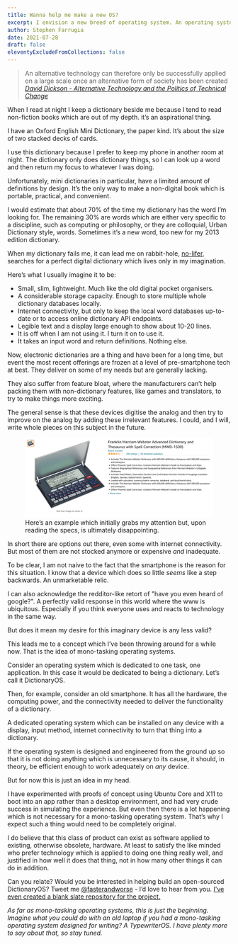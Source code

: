 ```yaml
---
title: Wanna help me make a new OS?
excerpt: I envision a new breed of operating system. An operating system that does... less
author: Stephen Farrugia
date: 2021-07-28
draft: false
eleventyExcludeFromCollections: false
---
```

> An alternative technology can therefore only be successfully applied on a large scale once an alternative form of society has been created
> <cite><a href="https://www.goodreads.com/book/show/58594162-alternative-technology-and-the-politics-of-technical-change">David Dickson - Alternative Technology and the Politics of Technical Change</a></cite>

When I read at night I keep a dictionary beside me because I tend to read non-fiction books which are out of my depth. it’s an aspirational thing.

I have an Oxford English Mini Dictionary, the paper kind. It’s about the size of two stacked decks of cards.

I use this dictionary because I prefer to keep my phone in another room at night. The dictionary only does dictionary things, so I can look up a word and then return my focus to whatever I was doing.

Unfortunately, mini dictionaries in particular, have a limited amount of definitions by design. It’s the only way to make a non-digital book which is portable, practical, and convenient.

I would estimate that about 70% of the time my dictionary has the word I’m looking for. The remaining 30% are words which are either very specific to a discipline, such as computing or philosophy, or they are colloquial, Urban Dictionary style, words. Sometimes it’s a new word, too new for my 2013 edition dictionary.

When my dictionary fails me, it can lead me on rabbit-hole, [no-lifer](https://www.urbandictionary.com/define.php?term=No-Lifeing), searches for a perfect digital dictionary which lives only in my imagination.

Here’s what I usually imagine it to be:

- Small, slim, lightweight. Much like the old digital pocket organisers.
- A considerable storage capacity. Enough to store multiple whole dictionary databases locally.
- Internet connectivity, but only to keep the local word databases up-to-date or to access online dictionary API endpoints.
- Legible text and a display large enough to show about 10-20 lines.
- It is off when I am not using it. I turn it on to use it.
- It takes an input word and return definitions. Nothing else.

Now, electronic dictionaries are a thing and have been for a long time, but event the most recent offerings are frozen at a level of pre-smartphone tech at best. They deliver on some of my needs but are generally lacking.

They also suffer from feature bloat, where the manufacturers can’t help packing them with non-dictionary features, like games and translators, to try to make things more exciting.

The general sense is that these devices digitise the analog and then try to improve on the analog by adding these irrelevant features. I could, and I will, write whole pieces on this subject in the future.

<figure class="article-image-constrained">
  <img src="/images/electronic-dictionary.png" alt="A screenshot of an electronic dictionary available on line.">
  <figcaption>Here’s an example which initially grabs my attention but, upon reading the specs, is ultimately disappointing.</figcaption>
</figure>

In short there are options out there, even some with internet connectivity. But most of them are not stocked anymore or expensive *and* inadequate.

To be clear, I am not naive to the fact that the smartphone is the reason for this situation. I know that a device which does so little *seems* like a step backwards. An unmarketable relic.

I can also acknowledge the redditor-like retort of "have you even heard of google?". A perfectly valid response in this world where the www is ubiquitous. Especially if you think everyone uses and reacts to technology in the same way.

But does it mean my desire for this imaginary device is any less valid?

This leads me to a concept which I’ve been throwing around for a while now. That is the idea of mono-tasking operating systems.

Consider an operating system which is dedicated to one task, one application. In this case it would be dedicated to being a dictionary. Let’s call it DictionaryOS.

Then, for example, consider an old smartphone. It has all the hardware, the computing power, and the connectivity needed to deliver the functionality of a dictionary.

A dedicated operating system which can be installed on any device with a display, input method, internet connectivity to turn that thing into a dictionary.

If the operating system is designed and engineered from the ground up so that it is not doing anything which is unnecessary to its cause, it should, in theory, be efficient enough to work adequately on *any* device.

But for now this is just an idea in my head.

I have experimented with proofs of concept using Ubuntu Core and X11 to boot into an app rather than a desktop environment, and had very crude success in simulating the experience. But even then there is a lot happening which is not necessary for a mono-tasking operating system. That’s why I expect such a thing would need to be completely original.

I do believe that this class of product can exist as software applied to existing, otherwise obsolete, hardware. At least to satisfy the like minded who prefer technology which is applied to doing one thing really well, and justified in how well it does that thing, not in how many other things it can do in addition. 

Can you relate? Would you be interested in helping build an open-sourced DictionaryOS? Tweet me [@fasterandworse](https://twitter.com/fasterandworse) - I’d love to hear from you. [I've even created a blank slate repository for the project.](https://github.com/fasterandworse/DictionaryOS)

*As far as mono-tasking operating systems, this is just the beginning. Imagine what you could do with an old laptop if you had a mono-tasking operating system designed for writing? A TypewriterOS. I have plenty more to say about that, so stay tuned.*
